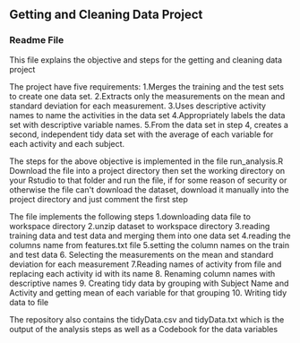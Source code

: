 ## Getting and Cleaning Data Project  
### Readme File

This file explains the objective and steps for the getting and cleaning data project

The project have five requirements:
1.Merges the training and the test sets to create one data set.
2.Extracts only the measurements on the mean and standard deviation for each measurement. 
3.Uses descriptive activity names to name the activities in the data set
4.Appropriately labels the data set with descriptive variable names. 
5.From the data set in step 4, creates a second, independent tidy data set with the average of each variable for each activity and each subject.

The steps for the above objective is implemented in the file run_analysis.R
Download the file into a project directory then set the working directory on your Rstudio to that folder and run the file, if for some reason of security or otherwise the file can't download the dataset, download it manually into the project directory and just comment the first step

The file implements the following steps 
1.downloading data file to workspace directory
2.unzip dataset to workspace directory
3.reading training data and test data and merging them into one data set
4.reading the columns name from features.txt file
5.setting the column names on the train and test data
6. Selecting the measurements on the mean and standard deviation for each measurement
7.Reading names of activity from file and replacing each activity id with its name
8. Renaming column names with descriptive names 
9. Creating tidy data by grouping with Subject Name and Activity and getting mean of each variable for that grouping
10. Writing tidy data to file

The repository also contains the tidyData.csv and tidyData.txt which is the output of the analysis steps as well as a Codebook for the data variables


